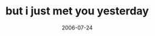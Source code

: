 ---
layout: base.njk
title : 'but i just met you yesterday' 
view_title : 'but i just met you yesterday' 
year : '2006' 
date : '2006-07-24' 
img_file : '/drawing/butijustmetyouyesterday.png' 
html_file : 'butijustmetyouyesterday' 
next_html : 'illbeusefulsomeday.html' 
year_order : '178' 
permalink : "title/{{html_file}}.html"
---